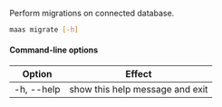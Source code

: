 Perform migrations on connected database.

```bash
maas migrate [-h] 
```

#### Command-line options 
| Option     | Effect                          |
|------------|---------------------------------|
| -h, --help | show this help message and exit |

